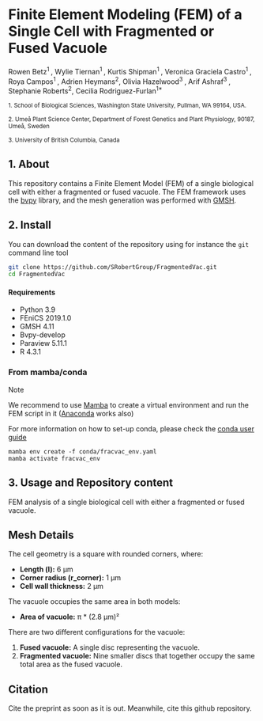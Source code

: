 
# Finite Element Modeling (FEM) of a Single Cell with Fragmented or Fused Vacuole

Rowen Betz<sup>1 </sup>, Wylie Tiernan<sup>1 </sup>, Kurtis Shipman<sup>1 </sup>, Veronica Graciela Castro<sup>1 </sup>, Roya Campos<sup>1 </sup>, Adrien Heymans<sup>2</sup>, Olivia Hazelwood<sup>3 </sup>, Arif Ashraf<sup>3 </sup>, Stephanie Roberts<sup>2</sup>, Cecilia Rodriguez-Furlan<sup>1* </sup>

<sub>1. School of Biological Sciences, Washington State University, Pullman, WA 99164, USA. ​</sub>

<sub>2. Umeå Plant Science Center, Department of Forest Genetics and Plant Physiology, 90187, Umeå, Sweden</sub>

<sub>3. University of British Columbia, Canada </sub> 

## 1. About

This repository contains a Finite Element Model (FEM) of a single biological cell with either a fragmented or fused vacuole. The FEM framework uses the [bvpy](https://gitlab.inria.fr/mosaic/bvpy/-/tree/dev_gmsh?ref_type=heads) library, and the mesh generation was performed with [GMSH](https://gmsh.info/).

## 2. Install

You can download the content of the repository using for instance the `git` command line tool

```bash
git clone https://github.com/SRobertGroup/FragmentedVac.git
cd FragmentedVac
```

#### Requirements

- Python 3.9
- FEniCS 2019.1.0
- GMSH 4.11
- Bvpy-develop
- Paraview 5.11.1
- R 4.3.1

### From mamba/conda

>[!NOTE] 
> We recommend to use [Mamba](https://mamba.readthedocs.io/en/latest/installation/mamba-installation.html) to create a virtual environment and run the FEM script in it ([Anaconda](https://www.anaconda.com/download) works also)
>
> For more information on how to set-up conda, please check the [conda user guide](https://conda.io/projects/conda/en/latest/user-guide/install)

```{bash}
mamba env create -f conda/fracvac_env.yaml
mamba activate fracvac_env
```

## 3. Usage and Repository content

FEM analysis of a single biological cell with either a fragmented or fused vacuole.

## Mesh Details

The cell geometry is a square with rounded corners, where:
- **Length (l):** 6 µm
- **Corner radius (r_corner):** 1 µm
- **Cell wall thickness:** 2 µm

The vacuole occupies the same area in both models:
- **Area of vacuole:** π * (2.8 µm)²

There are two different configurations for the vacuole:
1. **Fused vacuole:** A single disc representing the vacuole.
2. **Fragmented vacuole:** Nine smaller discs that together occupy the same total area as the fused vacuole.

## Citation

Cite the preprint as soon as it is out.
Meanwhile, cite this github repository.
